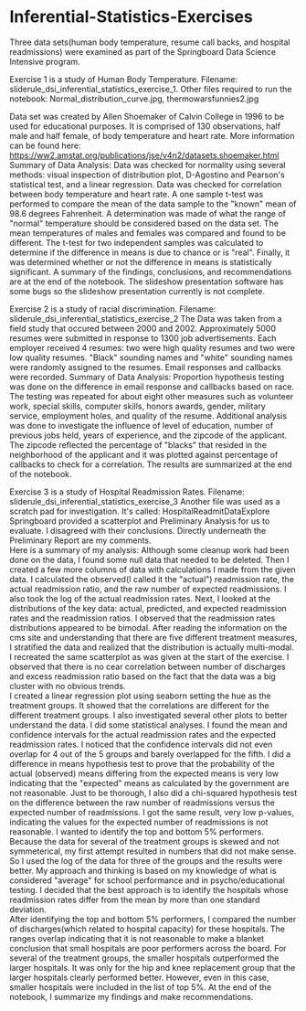 # Inferential-Statistics-Exercises
Three data sets(human body temperature, resume call backs, and hospital readmissions) were examined as part of the Springboard Data Science Intensive program.

Exercise 1 is a study of Human Body Temperature.  Filename: sliderule_dsi_inferential_statistics_exercise_1.
Other files required to run the notebook:  Normal_distribution_curve.jpg, thermowarsfunnies2.jpg

Data set was created by Allen Shoemaker of Calvin College in 1996 to be used for educational purposes.  It is comprised of 130 observations, half male and half female, of body temperature and heart rate.  More information can be found here: https://ww2.amstat.org/publications/jse/v4n2/datasets.shoemaker.html
Summary of Data Analysis:
  Data was checked for normality using several methods: visual inspection of distribution plot, D-Agostino and Pearson's statistical test,   and a linear regression.
  Data was checked for correlation between body temperature and heart rate.
  A one sample t-test was performed to compare the mean of the data sample to the "known" mean of 98.6 degrees Fahrenheit.
  A determination was made of what the range of "normal" temperature should be considered based on the data set.
  The mean temperatures of males and females was compared and found to be different.
  The t-test for two independent samples was calculated to determine if the difference in means is due to chance or is "real".
  Finally, it was determined whether or not the difference in means is statistically significant.
A summary of the findings, conclusions, and recommendations are at the end of the notebook.
The slideshow presentation software has some bugs so the slideshow presentation currently is not complete.  

Exercise 2 is a study of racial discrimination. Filename: sliderule_dsi_inferential_statistics_exercise_2
The Data was taken from a field study that occured between 2000 and 2002. Approximately 5000 resumes were submitted in response to 1300 job advertisements.  Each employer received 4 resumes: two were high quality resumes and two were low quality resumes.  "Black" sounding names and "white" sounding names were randomly assigned to the resumes. Email responses and callbacks were recorded.
Summary of Data Analysis:
  Proportion hypothesis testing was done on the difference in email response and callbacks based on race. The testing was repeated for about eight other measures such as volunteer work, special skills, computer skills, honors awards, gender, military service, employment holes, and quality of the resume.
  Additional analysis was done to investigate the influence of level of education, number of previous jobs held, years of experience, and the zipcode of the applicant.  The zipcode reflected the percentage of "blacks" that resided in the neighborhood of the applicant and it was plotted against percentage of callbacks to check for a correlation.
  The results are summarized at the end of the notebook.

Exercise 3 is a study of Hospital Readmission Rates.  Filename: sliderule_dsi_inferential_statistics_exercise_3
Another file was used as a scratch pad for investigation.  It's called:  HospitalReadmitDataExplore
Springboard provided a scatterplot and Preliminary Analysis for us to evaluate.  I disagreed with their conclusions. Directly underneath the Preliminary Report are my comments.  
Here is a summary of my analysis:
  Although some cleanup work had been done on the data, I found some null data that needed to be deleted.  Then I created a few more columns of data with calculations I made from the given data.  I calculated the observed(I called it the "actual") readmission rate, the actual readmission ratio, and the raw number of expected readmissions.  I also took the log of the actual readmission rates.
  Next, I looked at the distributions of the key data: actual, predicted, and expected readmission rates and the readmission ratios.  I observed that the readmission rates distributions appeared to be bimodal.  After reading the information on the cms site and understanding that there are five different treatment measures, I stratified the data and realized that the distribution is actually multi-modal.
  I recreated the same scatterplot as was given at the start of the exercise.  I observed that there is no cear correlation between number of discharges and excess readmission ratio based on the fact that the data was a big cluster with no obvious trends.  
  I created a linear regression plot using seaborn setting the hue as the treatment groups.  It showed that the correlations are different for the different treatment groups.
  I also investigated several other plots to better understand the data.
  I did some statistical analyses.  I found the mean and confidence intervals for the actual readmission rates and the expected readmission rates.  I noticed that the confidence intervals did not even overlap for 4 out of the 5 groups and barely overlapped for the fifth.  I did a difference in means hypothesis test to prove that the probability of the actual (observed) means differing from the expected means is very low indicating that the "expected" means as calculated by the government are not reasonable.  Just to be thorough, I also did a chi-squared hypothesis test on the difference between the raw number of readmissions versus the expected number of readmissions.  I got the same result, very low p-values, indicating the values for the expected number of readmissions is not reasonable.
  I wanted to identify the top and bottom 5% performers.  Because the data for several of the treatment groups is skewed and not symmeterical, my first attempt resulted in numbers that did not make sense.  So I used the log of the data for three of the groups and the results were better. My approach and thinking is based on my knowledge of what is considered "average" for school performance and in psycho/educational testing.  I decided that the best approach is to identify the hospitals whose readmission rates differ from the mean by more than one standard deviation.  
  After identifying the top and bottom 5% performers, I compared the number of discharges(which related to hospital capacity) for these hospitals.  The ranges overlap indicating that it is not reasonable to make a blanket conclusion that small hospitals are poor performers across the board.  For several of the treatment groups, the smaller hospitals outperformed the larger hospitals.  It was only for the hip and knee replacement group that the larger hospitals clearly performed better.  However, even in this case, smaller hospitals were included in the list of top 5%.
  At the end of the notebook, I summarize my findings and make recommendations.
  

